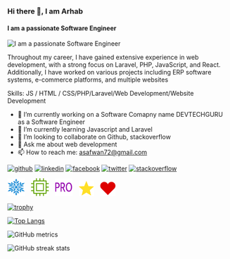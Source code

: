 ### Hi there 👋, I am Arhab
#### I am a passionate Software Engineer
![I am a passionate Software Engineer](https://media.licdn.com/dms/image/D5616AQFmgfp1e-bypQ/profile-displaybackgroundimage-shrink_350_1400/0/1685940644630?e=1707350400&v=beta&t=Masv1b9znlV3ZoRyAxk6AQZR0_0CXE8WfTwLxzF1aBk)

Throughout my career, I have gained extensive experience in web development, with a strong focus on Laravel, PHP, JavaScript, and React. Additionally, I have worked on various projects including ERP software systems, e-commerce platforms, and multiple websites 

Skills:  JS / HTML / CSS/PHP/Laravel/Web Development/Website Development

- 🔭 I’m currently working on a Software Comapny name DEVTECHGURU as a Software Engineer 
- 🌱 I’m currently learning Javascript and Laravel 
- 👯 I’m looking to collaborate on Github, stackoverflow 
- 💬 Ask me about web development 
- 📫 How to reach me: asafwan72@gmail.com 


[<img src='https://cdn.jsdelivr.net/npm/simple-icons@3.0.1/icons/github.svg' alt='github' height='40'>](https://github.com/ArhabSafwan)  [<img src='https://cdn.jsdelivr.net/npm/simple-icons@3.0.1/icons/linkedin.svg' alt='linkedin' height='40'>](https://www.linkedin.com/in/ArhabSafwan/)  [<img src='https://cdn.jsdelivr.net/npm/simple-icons@3.0.1/icons/facebook.svg' alt='facebook' height='40'>](https://www.facebook.com/ArhabSafwan)  [<img src='https://cdn.jsdelivr.net/npm/simple-icons@3.0.1/icons/twitter.svg' alt='twitter' height='40'>](https://twitter.com/ArhabSafwan)  [<img src='https://cdn.jsdelivr.net/npm/simple-icons@3.0.1/icons/stackoverflow.svg' alt='stackoverflow' height='40'>](https://stackoverflow.com/users/arhab-safwan)  

<a href='https://archiveprogram.github.com/'><img src='https://raw.githubusercontent.com/acervenky/animated-github-badges/master/assets/acbadge.gif' width='40' height='40'></a> <a href='https://docs.github.com/en/developers'><img src='https://raw.githubusercontent.com/acervenky/animated-github-badges/master/assets/devbadge.gif' width='40' height='40'></a> <a href='https://github.com/pricing'><img src='https://raw.githubusercontent.com/acervenky/animated-github-badges/master/assets/pro.gif' width='40' height='40'></a> <a href='https://stars.github.com/'><img src='https://raw.githubusercontent.com/acervenky/animated-github-badges/master/assets/starbadge.gif' width='35' height='35'></a> <a href='https://docs.github.com/en/github/supporting-the-open-source-community-with-github-sponsors'><img src='https://raw.githubusercontent.com/acervenky/animated-github-badges/master/assets/sponsorbadge.gif' width='35' height='35'></a> 

[![trophy](https://github-profile-trophy.vercel.app/?username=ArhabSafwan)](https://github.com/ryo-ma/github-profile-trophy)

[![Top Langs](https://github-readme-stats.vercel.app/api/top-langs/?id=100007115250869)](https://github.com/anuraghazra/github-readme-stats)

![GitHub metrics](https://metrics.lecoq.io/ArhabSafwan)  

![GitHub streak stats](https://streak-stats.demolab.com/?user=ArhabSafwan)  


